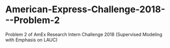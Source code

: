 # American-Express-Challenge-2018---Problem-2
Problem 2 of AmEx Research Intern Challenge 2018 (Supervised Modeling with Emphasis on LAUC)
